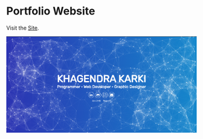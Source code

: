 
# Portfolio Website 

Visit the [Site](https://khagendrak.com.np/).

![demo snap](./demo_snap.png)

